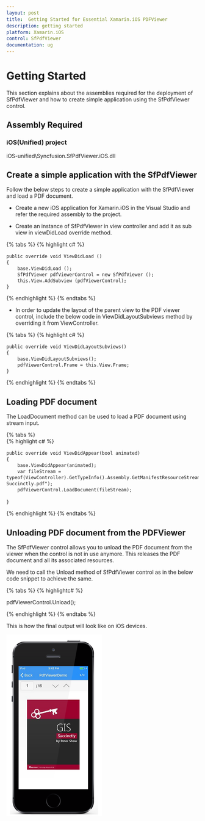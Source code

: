 ```yaml
---
layout: post
title:  Getting Started for Essential Xamarin.iOS PDFViewer
description: getting started
platform: Xamarin.iOS
control: SfPdfViewer
documentation: ug
---
```


# Getting Started

This section explains about the assemblies required for the deployment of SfPdfViewer and how to create simple application using the SfPdfViewer control.

## Assembly Required

### iOS(Unified) project

iOS-unified\Syncfusion.SfPdfViewer.iOS.dll


## Create a simple application with the SfPdfViewer

Follow the below steps to create a simple application with the SfPdfViewer and load a PDF document.

* Create a new iOS application for Xamarin.iOS in the Visual Studio and refer the required assembly to the project. 

* Create an instance of SfPdfViewer in view controller and add it as sub view in viewDidLoad override method.
   
{% tabs %}
{% highlight c# %}

    public override void ViewDidLoad ()
    {
        base.ViewDidLoad ();            
        SfPdfViewer pdfViewerControl = new SfPdfViewer ();
        this.View.AddSubview (pdfViewerControl);
    }

{% endhighlight %}
{% endtabs %}

* In order to update the layout of the parent view to the PDF viewer control, include the below code in ViewDidLayoutSubviews method by overriding it from ViewController.

{% tabs %}
{% highlight c# %}

    public override void ViewDidLayoutSubviews()
    {
        base.ViewDidLayoutSubviews();
	    pdfViewerControl.Frame = this.View.Frame;
    }

{% endhighlight %}
{% endtabs %}

## Loading PDF document

The LoadDocument method can be used to load a PDF document using stream input.

{% tabs %}   
{% highlight c# %}

    public override void ViewDidAppear(bool animated)
    {
        base.ViewDidAppear(animated); 
	    var fileStream = typeof(ViewController).GetTypeInfo().Assembly.GetManifestResourceStream("PDFViewerDemo.Assets.GIS Succinctly.pdf");
		pdfViewerControl.LoadDocument(fileStream);			
         
    }

{% endhighlight %}
{% endtabs %}


## Unloading PDF document from the PDFViewer

The SfPdfViewer control allows you to unload the PDF document from the viewer when the control is not in use anymore. This releases the PDF document and all its associated resources.

We need to call the Unload method of SfPdfViewer control as in the below code snippet to achieve the same.

{% tabs %} 
{% highlightc# %}

pdfViewerControl.Unload();

{% endhighlight %}
{% endtabs %}

This is how the final output will look like on iOS devices.

![](pdfviewer_images/gettingstarted.png)